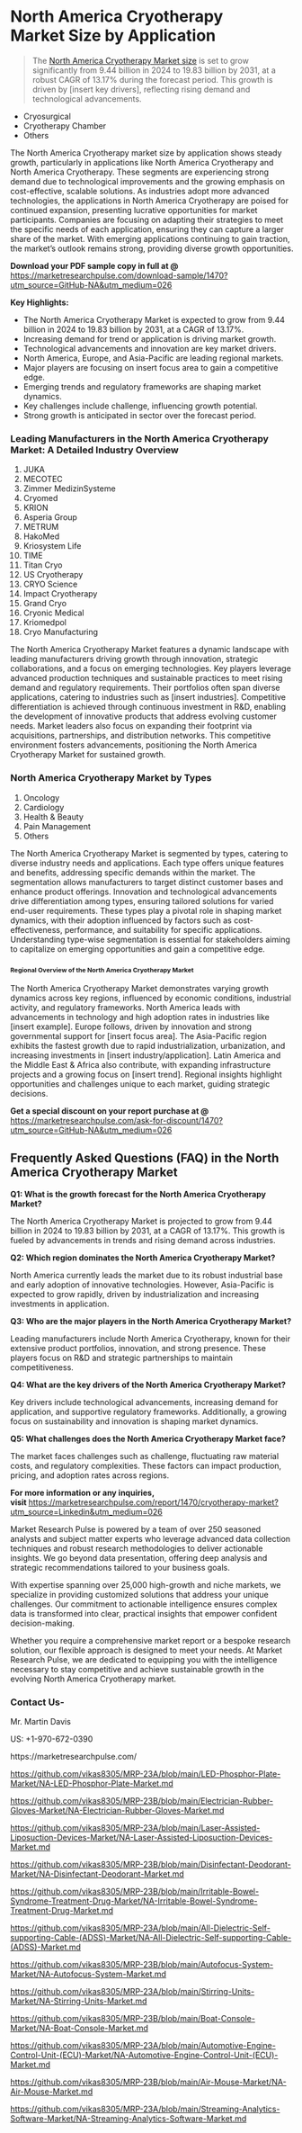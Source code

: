 <h1>North America Cryotherapy Market&nbsp;Size by Application</h1><blockquote><p>The <a href="https://marketresearchpulse.com/download-sample/1470?utm_source=GitHub-NA&amp;utm_medium=026">North America Cryotherapy Market size</a> is set to grow significantly from 9.44 billion in 2024 to 19.83 billion by 2031, at a robust CAGR of 13.17% during the forecast period. This growth is driven by [insert key drivers], reflecting rising demand and technological advancements.</p></blockquote><ul><li>Cryosurgical <li> Cryotherapy Chamber <li> Others</li></ul><p>The North America Cryotherapy market size by application shows steady growth, particularly in applications like North America Cryotherapy and North America Cryotherapy. These segments are experiencing strong demand due to technological improvements and the growing emphasis on cost-effective, scalable solutions. As industries adopt more advanced technologies, the applications in North America Cryotherapy are poised for continued expansion, presenting lucrative opportunities for market participants. Companies are focusing on adapting their strategies to meet the specific needs of each application, ensuring they can capture a larger share of the market. With emerging applications continuing to gain traction, the market’s outlook remains strong, providing diverse growth opportunities.</p><p><strong>Download your PDF sample copy in full at @ </strong><a href="https://marketresearchpulse.com/download-sample/1470?utm_source=GitHub-NA&amp;utm_medium=026">https://marketresearchpulse.com/download-sample/1470?utm_source=GitHub-NA&amp;utm_medium=026</a></p><p><strong>Key Highlights: </strong></p><ul><li>The North America Cryotherapy Market is expected to grow from 9.44 billion in 2024 to 19.83 billion by 2031, at a CAGR of 13.17%.</li><li>Increasing demand for trend or application is driving market growth.</li><li>Technological advancements and innovation are key market drivers.</li><li>North America, Europe, and Asia-Pacific are leading regional markets.</li><li>Major players are focusing on insert focus area to gain a competitive edge.</li><li>Emerging trends and regulatory frameworks are shaping market dynamics.</li><li>Key challenges include challenge, influencing growth potential.</li><li>Strong growth is anticipated in sector over the forecast period.</li></ul><h3>Leading Manufacturers in the North America Cryotherapy Market: A Detailed Industry Overview</h3><ol><li>JUKA</li><li>MECOTEC</li><li>Zimmer MedizinSysteme</li><li>Cryomed</li><li>KRION</li><li>Asperia Group</li><li>METRUM</li><li>HakoMed</li><li>Kriosystem Life</li><li>TIME</li><li>Titan Cryo</li><li>US Cryotherapy</li><li>CRYO Science</li><li>Impact Cryotherapy</li><li>Grand Cryo</li><li>Cryonic Medical</li><li>Kriomedpol</li><li>Cryo Manufacturing</li></ol><div class="flex max-w-full flex-col flex-grow"><div class="min-h-8 text-message flex w-full flex-col items-end gap-2 whitespace-normal break-words [.text-message+&amp;]:mt-5" dir="auto" data-message-author-role="assistant" data-message-id="fd8432e4-4910-450d-b182-61b7bfb0a01f" data-message-model-slug="gpt-4o"><div class="flex w-full flex-col gap-1 empty:hidden first:pt-[3px]"><div class="markdown prose w-full break-words dark:prose-invert light"><p>The North America Cryotherapy Market features a dynamic landscape with leading manufacturers driving growth through innovation, strategic collaborations, and a focus on emerging technologies. Key players leverage advanced production techniques and sustainable practices to meet rising demand and regulatory requirements. Their portfolios often span diverse applications, catering to industries such as [insert industries]. Competitive differentiation is achieved through continuous investment in R&amp;D, enabling the development of innovative products that address evolving customer needs. Market leaders also focus on expanding their footprint via acquisitions, partnerships, and distribution networks. This competitive environment fosters advancements, positioning the North America Cryotherapy Market for sustained growth.</p></div></div></div></div><h3>North America Cryotherapy Market by Types</h3><ol><li>Oncology <li> Cardiology <li> Health & Beauty <li> Pain Management <li> Others</li></ol><div class="flex max-w-full flex-col flex-grow"><div class="min-h-8 text-message flex w-full flex-col items-end gap-2 whitespace-normal break-words [.text-message+&amp;]:mt-5" dir="auto" data-message-author-role="assistant" data-message-id="084470be-0bb7-4664-bddf-5156b4f41249" data-message-model-slug="gpt-4o-mini"><div class="flex w-full flex-col gap-1 empty:hidden first:pt-[3px]"><div class="markdown prose w-full break-words dark:prose-invert light"><p>The North America Cryotherapy Market is segmented by types, catering to diverse industry needs and applications. Each type offers unique features and benefits, addressing specific demands within the market. The segmentation allows manufacturers to target distinct customer bases and enhance product offerings. Innovation and technological advancements drive differentiation among types, ensuring tailored solutions for varied end-user requirements. These types play a pivotal role in shaping market dynamics, with their adoption influenced by factors such as cost-effectiveness, performance, and suitability for specific applications. Understanding type-wise segmentation is essential for stakeholders aiming to capitalize on emerging opportunities and gain a competitive edge.</p></div></div></div></div><h3><span style="font-size: 11px;">Regional Overview of the North America Cryotherapy Market</span></h3><div class="flex max-w-full flex-col flex-grow"><div class="min-h-8 text-message flex w-full flex-col items-end gap-2 whitespace-normal break-words [.text-message+&amp;]:mt-5" dir="auto" data-message-author-role="assistant" data-message-id="e9038762-ce64-4e30-91c9-9bd413514231" data-message-model-slug="gpt-4o-mini"><div class="flex w-full flex-col gap-1 empty:hidden first:pt-[3px]"><div class="markdown prose w-full break-words dark:prose-invert light"><p>The North America Cryotherapy Market demonstrates varying growth dynamics across key regions, influenced by economic conditions, industrial activity, and regulatory frameworks. North America leads with advancements in technology and high adoption rates in industries like [insert example]. Europe follows, driven by innovation and strong governmental support for [insert focus area]. The Asia-Pacific region exhibits the fastest growth due to rapid industrialization, urbanization, and increasing investments in [insert industry/application]. Latin America and the Middle East &amp; Africa also contribute, with expanding infrastructure projects and a growing focus on [insert trend]. Regional insights highlight opportunities and challenges unique to each market, guiding strategic decisions.</p></div></div></div></div><p><strong>Get a special discount on your report purchase at @ </strong><a href="https://marketresearchpulse.com/ask-for-discount/1470?utm_source=GitHub-NA&amp;utm_medium=026">https://marketresearchpulse.com/ask-for-discount/1470?utm_source=GitHub-NA&amp;utm_medium=026</a></p><h2>Frequently Asked Questions (FAQ) in the North America Cryotherapy Market</h2><p><strong>Q1: What is the growth forecast for the North America Cryotherapy Market?</strong></p><p>The North America Cryotherapy Market is projected to grow from 9.44 billion in 2024 to 19.83 billion by 2031, at a CAGR of 13.17%. This growth is fueled by advancements in trends and rising demand across industries.</p><p><strong>Q2: Which region dominates the North America Cryotherapy Market?</strong></p><p>North America currently leads the market due to its robust industrial base and early adoption of innovative technologies. However, Asia-Pacific is expected to grow rapidly, driven by industrialization and increasing investments in application.</p><p><strong>Q3: Who are the major players in the North America Cryotherapy Market?</strong></p><p>Leading manufacturers include North America Cryotherapy, known for their extensive product portfolios, innovation, and strong presence. These players focus on R&amp;D and strategic partnerships to maintain competitiveness.</p><p><strong>Q4: What are the key drivers of the North America Cryotherapy Market?</strong></p><p>Key drivers include technological advancements, increasing demand for application, and supportive regulatory frameworks. Additionally, a growing focus on sustainability and innovation is shaping market dynamics.</p><p><strong>Q5: What challenges does the North America Cryotherapy Market face?</strong></p><p>The market faces challenges such as challenge, fluctuating raw material costs, and regulatory complexities. These factors can impact production, pricing, and adoption rates across regions.</p><p><strong>For more information or any inquiries, visit&nbsp;</strong><a href="https://marketresearchpulse.com/report/1470/cryotherapy-market?utm_source=Linkedin&utm_medium=026">https://marketresearchpulse.com/report/1470/cryotherapy-market?utm_source=Linkedin&utm_medium=026</a></p><p>Market Research Pulse is powered by a team of over 250 seasoned analysts and subject matter experts who leverage advanced data collection techniques and robust research methodologies to deliver actionable insights. We go beyond data presentation, offering deep analysis and strategic recommendations tailored to your business goals.</p><p>With expertise spanning over 25,000 high-growth and niche markets, we specialize in providing customized solutions that address your unique challenges. Our commitment to actionable intelligence ensures complex data is transformed into clear, practical insights that empower confident decision-making.</p><p>Whether you require a comprehensive market report or a bespoke research solution, our flexible approach is designed to meet your needs. At Market Research Pulse, we are dedicated to equipping you with the intelligence necessary to stay competitive and achieve sustainable growth in the evolving North America Cryotherapy market.</p><h3><strong>Contact Us-</strong></h3><p>Mr. Martin Davis</p><p>US: +1-970-672-0390</p><p>https://marketresearchpulse.com/</p><p><a href="https://github.com/vikas8305/MRP-23A/blob/main/LED-Phosphor-Plate-Market/NA-LED-Phosphor-Plate-Market.md">https://github.com/vikas8305/MRP-23A/blob/main/LED-Phosphor-Plate-Market/NA-LED-Phosphor-Plate-Market.md</a></p><p><a href="https://github.com/vikas8305/MRP-23B/blob/main/Electrician-Rubber-Gloves-Market/NA-Electrician-Rubber-Gloves-Market.md">https://github.com/vikas8305/MRP-23B/blob/main/Electrician-Rubber-Gloves-Market/NA-Electrician-Rubber-Gloves-Market.md</a></p><p><a href="https://github.com/vikas8305/MRP-23A/blob/main/Laser-Assisted-Liposuction-Devices-Market/NA-Laser-Assisted-Liposuction-Devices-Market.md">https://github.com/vikas8305/MRP-23A/blob/main/Laser-Assisted-Liposuction-Devices-Market/NA-Laser-Assisted-Liposuction-Devices-Market.md</a></p><p><a href="https://github.com/vikas8305/MRP-23B/blob/main/Disinfectant-Deodorant-Market/NA-Disinfectant-Deodorant-Market.md">https://github.com/vikas8305/MRP-23B/blob/main/Disinfectant-Deodorant-Market/NA-Disinfectant-Deodorant-Market.md</a></p><p><a href="https://github.com/vikas8305/MRP-23B/blob/main/Irritable-Bowel-Syndrome-Treatment-Drug-Market/NA-Irritable-Bowel-Syndrome-Treatment-Drug-Market.md">https://github.com/vikas8305/MRP-23B/blob/main/Irritable-Bowel-Syndrome-Treatment-Drug-Market/NA-Irritable-Bowel-Syndrome-Treatment-Drug-Market.md</a></p><p><a href="https://github.com/vikas8305/MRP-23A/blob/main/All-Dielectric-Self-supporting-Cable-(ADSS)-Market/NA-All-Dielectric-Self-supporting-Cable-(ADSS)-Market.md">https://github.com/vikas8305/MRP-23A/blob/main/All-Dielectric-Self-supporting-Cable-(ADSS)-Market/NA-All-Dielectric-Self-supporting-Cable-(ADSS)-Market.md</a></p><p><a href="https://github.com/vikas8305/MRP-23B/blob/main/Autofocus-System-Market/NA-Autofocus-System-Market.md">https://github.com/vikas8305/MRP-23B/blob/main/Autofocus-System-Market/NA-Autofocus-System-Market.md</a></p><p><a href="https://github.com/vikas8305/MRP-23A/blob/main/Stirring-Units-Market/NA-Stirring-Units-Market.md">https://github.com/vikas8305/MRP-23A/blob/main/Stirring-Units-Market/NA-Stirring-Units-Market.md</a></p><p><a href="https://github.com/vikas8305/MRP-23B/blob/main/Boat-Console-Market/NA-Boat-Console-Market.md">https://github.com/vikas8305/MRP-23B/blob/main/Boat-Console-Market/NA-Boat-Console-Market.md</a></p><p><a href="https://github.com/vikas8305/MRP-23A/blob/main/Automotive-Engine-Control-Unit-(ECU)-Market/NA-Automotive-Engine-Control-Unit-(ECU)-Market.md">https://github.com/vikas8305/MRP-23A/blob/main/Automotive-Engine-Control-Unit-(ECU)-Market/NA-Automotive-Engine-Control-Unit-(ECU)-Market.md</a></p><p><a href="https://github.com/vikas8305/MRP-23B/blob/main/Air-Mouse-Market/NA-Air-Mouse-Market.md">https://github.com/vikas8305/MRP-23B/blob/main/Air-Mouse-Market/NA-Air-Mouse-Market.md</a></p><p><a href="https://github.com/vikas8305/MRP-23A/blob/main/Streaming-Analytics-Software-Market/NA-Streaming-Analytics-Software-Market.md">https://github.com/vikas8305/MRP-23A/blob/main/Streaming-Analytics-Software-Market/NA-Streaming-Analytics-Software-Market.md</a></p>
